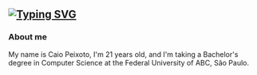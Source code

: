 ## <a href="https://git.io/typing-svg"><img src="https://readme-typing-svg.demolab.com?font=Fira+Code&pause=1000&color=10760C&random=false&width=435&lines=Hello%2C+I+go+by+the+name+Caito+%E2%9D%81%C2%B4%E2%97%A1%60%E2%9D%81)" alt="Typing SVG" /></a>

### About me

My name is Caio Peixoto, I'm 21 years old, and I'm taking a Bachelor's degree in Computer Science at the Federal University of ABC, São Paulo.

